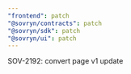```yaml
---
"frontend": patch
"@sovryn/contracts": patch
"@sovryn/sdk": patch
"@sovryn/ui": patch
---
```


SOV-2192: convert page v1 update
